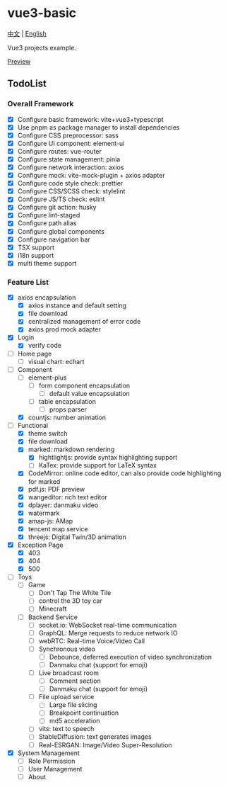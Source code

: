 # vue3-basic

[中文](./README.md) | [English](./README_EN.md)

Vue3 projects example.

[Preview](htttps://vue3-basic.pages.dev)

## TodoList

### Overall Framework

- [x] Configure basic framework: vite+vue3+typescript
- [x] Use pnpm as package manager to install dependencies
- [x] Configure CSS preprocessor: sass
- [x] Configure UI component: element-ui
- [x] Configure routes: vue-router
- [x] Configure state management: pinia
- [x] Configure network interaction: axios
- [x] Configure mock: vite-mock-plugin + axios adapter
- [x] Configure code style check: prettier
- [x] Configure CSS/SCSS check: stylelint
- [x] Configure JS/TS check: eslint
- [x] Configure git action: husky
- [x] Configure lint-staged
- [x] Configure path alias
- [x] Configure global components
- [x] Configure navigation bar
- [x] TSX support
- [x] i18n support
- [x] multi theme support

### Feature List

- [x] axios encapsulation
  - [x] axios instance and default setting
  - [x] file download
  - [x] centralized management of error code
  - [x] axios prod mock adapter
- [x] Login
  - [x] verify code
- [ ] Home page
  - [ ] visual chart: echart
- [ ] Component
  - [ ] element-plus
    - [ ] form component encapsulation
      - [ ] default value encapsulation
    - [ ] table encapsulation
      - [ ] props parser
  - [x] countjs: number animation
- [ ] Functional
  - [x] theme switch
  - [x] file download
  - [x] marked: markdown rendering
    - [x] hightlightjs: provide syntax highlighting support
    - [ ] KaTex: provide support for LaTeX syntax
  - [x] CodeMirror: online code editor, can also provide code highlighting for marked
  - [x] pdf.js: PDF preview
  - [x] wangeditor: rich text editor
  - [x] dplayer: danmaku video
  - [x] watermark
  - [x] amap-js: AMap
  - [x] tencent map service
  - [x] threejs: Digital Twin/3D animation
- [x] Exception Page
  - [x] 403
  - [x] 404
  - [x] 500
- [ ] Toys
  - [ ] Game
    - [ ] Don't Tap The White Tile
    - [ ] control the 3D toy car
    - [ ] Minecraft
  - [ ] Backend Service
    - [ ] socket.io: WebSocket real-time communication
    - [ ] GraphQL: Merge requests to reduce network IO
    - [ ] webRTC: Real-time Voice/Video Call
    - [ ] Synchronous video
      - [ ] Debounce, deferred execution of video synchronization
      - [ ] Danmaku chat (support for emoji)
    - [ ] Live broadcast room
      - [ ] Comment section
      - [ ] Danmaku chat (support for emoji)
    - [ ] File upload service
      - [ ] Large file slicing
      - [ ] Breakpoint continuation
      - [ ] md5 acceleration
    - [ ] vits: text to speech
    - [ ] StableDiffusion: text generates images
    - [ ] Real-ESRGAN: Image/Video Super-Resolution
- [x] System Management
  - [ ] Role Permission
  - [ ] User Management
  - [ ] About
